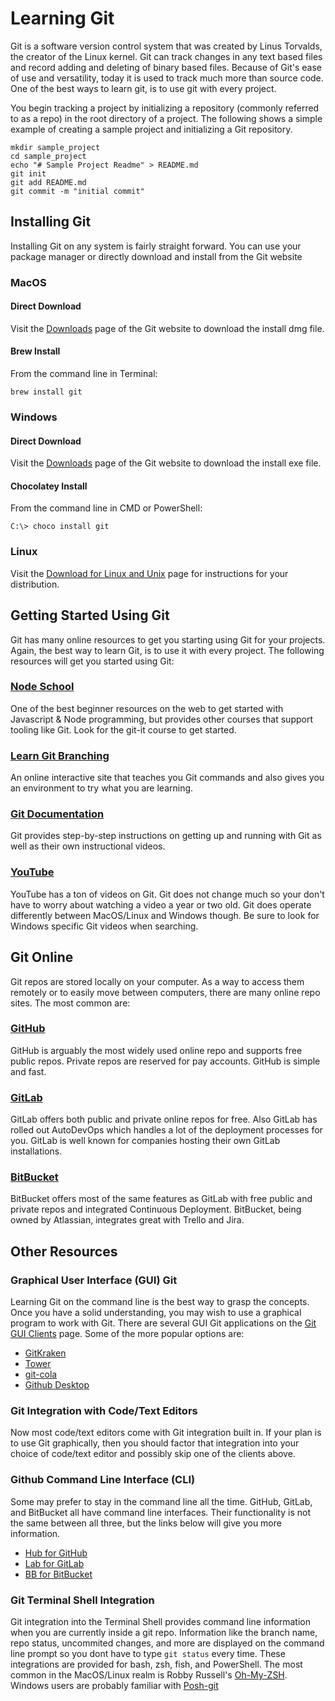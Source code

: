 # Learning Git

Git is a software version control system that was created by Linus Torvalds, the creator of the Linux kernel.  Git can track changes in any text based files and record adding and deleting of binary based files.  Because of Git's ease of use and versatility, today it is used to track much more than source code.  One of the best ways to learn git, is to use git with every project.  

You begin tracking a project by initializing a repository (commonly referred to as a repo) in the root directory of a project.  The following shows a simple example of creating a sample project and initializing a Git repository.

```
mkdir sample_project
cd sample_project
echo "# Sample Project Readme" > README.md
git init
git add README.md
git commit -m "initial commit"
```

## Installing Git

Installing Git on any system is fairly straight forward.  You can use your package manager or directly download and install from the Git website

### MacOS

#### Direct Download

Visit the [Downloads](https://git-scm.com/downloads) page of the Git website to download the install dmg file.

#### Brew Install

From the command line in Terminal:

```
brew install git
```

### Windows

#### Direct Download

Visit the [Downloads](https://git-scm.com/downloads) page of the Git website to download the install exe file.

#### Chocolatey Install

From the command line in CMD or PowerShell:

```
C:\> choco install git
```

### Linux

Visit the [Download for Linux and Unix](https://git-scm.com/download/linux) page for instructions for your distribution.  

## Getting Started Using Git

Git has many online resources to get you starting using Git for your projects.  Again, the best way to learn Git, is to use it with every project.  The following resources will get you started using Git:

### [Node School](https://nodeschool.io)

One of the best beginner resources on the web to get started with Javascript & Node programming, but provides other courses that support tooling like Git.  Look for the git-it course to get started.

### [Learn Git Branching](https://learngitbranching.js.org/)

An online interactive site that teaches you Git commands and also gives you an environment to try what you are learning.

### [Git Documentation](https://git-scm.com/doc)

Git provides step-by-step instructions on getting up and running with Git as well as their own instructional videos.

### [YouTube](https://www.youtube.com/results?search_query=git)

YouTube has a ton of videos on Git.  Git does not change much so your don't have to worry about watching a video a year or two old.  Git does operate differently between MacOS/Linux and Windows though.  Be sure to look for Windows specific Git videos when searching.

## Git Online 

Git repos are stored locally on your computer.  As a way to access them remotely or to easily move between computers, there are many online repo sites.  The most common are:

### [GitHub](https://github.com)

GitHub is arguably the most widely used online repo and supports free public repos.  Private repos are reserved for pay accounts.  GitHub is simple and fast.

### [GitLab](https://about.gitlab.com/)

GitLab offers both public and private online repos for free.  Also GitLab has rolled out AutoDevOps which handles a lot of the deployment processes for you.  GitLab is well known for companies hosting their own GitLab installations.

### [BitBucket](https://bitbucket.org/)

BitBucket offers most of the same features as GitLab with free public and private repos and integrated Continuous Deployment.  BitBucket, being owned by Atlassian, integrates great with Trello and Jira.

## Other Resources

### Graphical User Interface (GUI) Git

Learning Git on the command line is the best way to grasp the concepts.  Once you have a solid understanding, you may wish to use a graphical program to work with Git.  There are several GUI Git applications on the [Git GUI Clients](https://git-scm.com/downloads/guis) page.  Some of the more popular options are:

* [GitKraken](https://www.gitkraken.com/)
* [Tower](https://www.git-tower.com/)
* [git-cola](https://git-cola.github.io/)
* [Github Desktop](https://desktop.github.com/)

### Git Integration with Code/Text Editors

Now most code/text editors come with Git integration built in.  If your plan is to use Git graphically, then you should factor that integration into your choice of code/text editor and possibly skip one of the clients above.

### Github Command Line Interface (CLI)

Some may prefer to stay in the command line all the time.  GitHub, GitLab, and BitBucket all have command line interfaces.  Their functionality is not the same between all three, but the links below will give you more information.

* [Hub for GitHub](https://hub.github.com/)
* [Lab for GitLab](https://www.npmjs.com/package/git-lab-cli)
* [BB for BitBucket](https://bitbucket.org/zhemao/bitbucket-cli)

### Git Terminal Shell Integration

Git integration into the Terminal Shell provides command line information when you are currently inside a git repo.  Information like the branch name, repo status, uncommited changes, and more are displayed on the command line prompt so you dont have to type `git status` every time.  These integrations are provided for bash, zsh, fish, and PowerShell.  The most common in the MacOS/Linux realm is Robby Russell's [Oh-My-ZSH](https://github.com/robbyrussell/oh-my-zsh).  Windows users are probably familiar with [Posh-git](https://github.com/dahlbyk/posh-git)